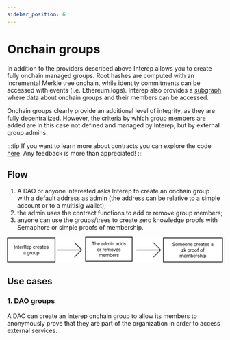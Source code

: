 ```yaml
---
sidebar_position: 6
---
```


# Onchain groups

In addition to the providers described above Interep allows you to create fully onchain managed groups. Root hashes are computed with an incremental Merkle tree onchain, while identity commitments can be accessed with events (i.e. Ethereum logs). Interep also provides a [subgraph](/subgraph) where data about onchain groups and their members can be accessed.

Onchain groups clearly provide an additional level of integrity, as they are fully decentralized. However, the criteria by which group members are added are in this case not defined and managed by Interep, but by external group admins.

:::tip
If you want to learn more about contracts you can explore the code [here](https://github.com/Interep/contracts/blob/main/contracts/Groups.sol). Any feedback is more than appreciated!
:::

## Flow

1. A DAO or anyone interested asks Interep to create an onchain group with a default address as admin (the address can be relative to a simple account or to a multisig wallet);
2. the admin uses the contract functions to add or remove group members;
3. anyone can use the groups/trees to create zero knowledge proofs with Semaphore or simple proofs of membership.

![Onchain groups flow](/img/onchain_groups_flow.svg)

## Use cases

### 1. DAO groups

A DAO can create an Interep onchain group to allow its members to anonymously prove that they are part of the organization in order to access external services.


